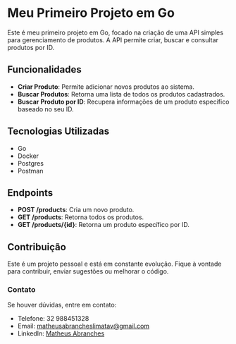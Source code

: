 # Meu Primeiro Projeto em Go

Este é meu primeiro projeto em Go, focado na criação de uma API simples para gerenciamento de produtos. A API permite criar, buscar e consultar produtos por ID.

## Funcionalidades

- **Criar Produto**: Permite adicionar novos produtos ao sistema.
- **Buscar Produtos**: Retorna uma lista de todos os produtos cadastrados.
- **Buscar Produto por ID**: Recupera informações de um produto específico baseado no seu ID.

## Tecnologias Utilizadas

- Go
- Docker
- Postgres
- Postman

## Endpoints

- **POST /products**: Cria um novo produto.
- **GET /products**: Retorna todos os produtos.
- **GET /products/{id}**: Retorna um produto específico por ID.

## Contribuição

Este é um projeto pessoal e está em constante evolução. Fique à vontade para contribuir, enviar sugestões ou melhorar o código.

### Contato

Se houver dúvidas, entre em contato:

- Telefone: 32 988451328
- Email: matheusabrancheslimatav@gmail.com
- LinkedIn: [Matheus Abranches](https://www.linkedin.com/in/matheusabranches/)
